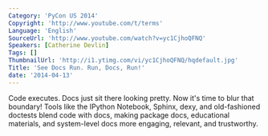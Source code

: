 ```yaml
---
Category: 'PyCon US 2014'
Copyright: 'http://www.youtube.com/t/terms'
Language: 'English'
SourceUrl: 'http://www.youtube.com/watch?v=yc1CjhoQFNQ'
Speakers: [Catherine Devlin]
Tags: []
ThumbnailUrl: 'http://i1.ytimg.com/vi/yc1CjhoQFNQ/hqdefault.jpg'
Title: 'See Docs Run. Run, Docs, Run!'
date: '2014-04-13'
---
```

Code executes. Docs just sit there looking pretty. Now it's time to blur that boundary! Tools like the IPython Notebook, Sphinx, dexy, and old-fashioned doctests blend code with docs, making package docs, educational materials, and system-level docs more engaging, relevant, and trustworthy.